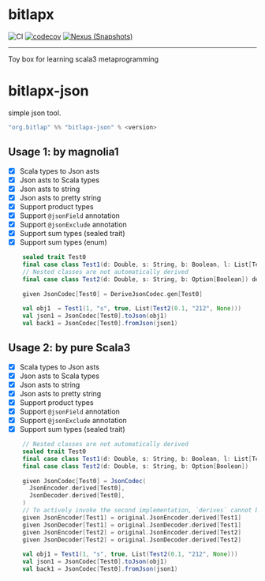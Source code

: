 # bitlapx

![CI][Badge-CI]  [![codecov][Badge-Codecov]][Link-Codecov]   [![Nexus (Snapshots)][Badge-Snapshots]][Link-Snapshots] 

[Badge-CI]: https://github.com/bitlap/bitlapx/actions/workflows/ScalaCI.yml/badge.svg
[Badge-Codecov]: https://codecov.io/gh/bitlap/bitlapx/branch/master/graph/badge.svg?token=IA596YRTOT
[Badge-Snapshots]: https://img.shields.io/nexus/s/org.bitlap/bitlapx-json_3?server=https%3A%2F%2Fs01.oss.sonatype.org

[Link-Codecov]: https://codecov.io/gh/bitlap/bitlapx
[Link-Snapshots]: https://s01.oss.sonatype.org/content/repositories/snapshots/org/bitlap/bitlapx

----

Toy box for learning scala3 metaprogramming


# bitlapx-json

simple json tool.

```scala
"org.bitlap" %% "bitlapx-json" % <version>
```

## Usage 1: by magnolia1
- [x] Scala types to Json asts
- [x] Json asts to Scala types
- [x] Json asts to string
- [x] Json asts to pretty string
- [x] Support product types
- [x] Support `@jsonField` annotation
- [x] Support `@jsonExclude` annotation
- [x] Support sum types (sealed trait)
- [x] Support sum types (enum)

```scala
    sealed trait Test0
    final case class Test1(d: Double, s: String, b: Boolean, l: List[Test2]) extends Test0
    // Nested classes are not automatically derived
    final case class Test2(d: Double, s: String, b: Option[Boolean]) derives JsonEncoder, JsonDecoder
    
    given JsonCodec[Test0] = DeriveJsonCodec.gen[Test0]
    
    val obj1  = Test1(1, "s", true, List(Test2(0.1, "212", None)))
    val json1 = JsonCodec[Test0].toJson(obj1)
    val back1 = JsonCodec[Test0].fromJson(json1)
```

## Usage 2: by pure Scala3
- [x] Scala types to Json asts
- [x] Json asts to Scala types
- [x] Json asts to string
- [x] Json asts to pretty string
- [x] Support product types
- [x] Support `@jsonField` annotation
- [x] Support `@jsonExclude` annotation
- [x] Support sum types (sealed trait)

```scala
    // Nested classes are not automatically derived 
    sealed trait Test0 
    final case class Test1(d: Double, s: String, b: Boolean, l: List[Test2]) extends Test0
    final case class Test2(d: Double, s: String, b: Option[Boolean])
    
    given JsonCodec[Test0] = JsonCodec(
      JsonEncoder.derived[Test0],
      JsonDecoder.derived[Test0],
    )
    // To actively invoke the second implementation, `derives` cannot be used.
    given JsonEncoder[Test1] = original.JsonEncoder.derived[Test1]
    given JsonDecoder[Test1] = original.JsonDecoder.derived[Test1]
    given JsonEncoder[Test2] = original.JsonEncoder.derived[Test2]
    given JsonDecoder[Test2] = original.JsonDecoder.derived[Test2]
    
    val obj1 = Test1(1, "s", true, List(Test2(0.1, "212", None)))
    val json1 = JsonCodec[Test0].toJson(obj1)
    val back1 = JsonCodec[Test0].fromJson(json1)
```